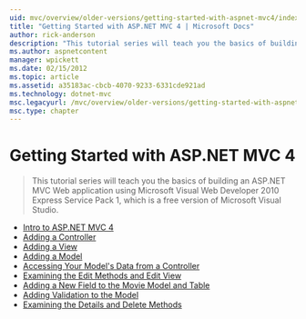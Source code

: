 ```yaml
---
uid: mvc/overview/older-versions/getting-started-with-aspnet-mvc4/index
title: "Getting Started with ASP.NET MVC 4 | Microsoft Docs"
author: rick-anderson
description: "This tutorial series will teach you the basics of building an ASP.NET MVC Web application using Microsoft Visual Web Developer 2010 Express Service Pack 1, w..."
ms.author: aspnetcontent
manager: wpickett
ms.date: 02/15/2012
ms.topic: article
ms.assetid: a35183ac-cbcb-4070-9233-6331cde921ad
ms.technology: dotnet-mvc
msc.legacyurl: /mvc/overview/older-versions/getting-started-with-aspnet-mvc4
msc.type: chapter
---
```

Getting Started with ASP.NET MVC 4
====================
> This tutorial series will teach you the basics of building an ASP.NET MVC Web application using Microsoft Visual Web Developer 2010 Express Service Pack 1, which is a free version of Microsoft Visual Studio.


- [Intro to ASP.NET MVC 4](intro-to-aspnet-mvc-4.md)
- [Adding a Controller](adding-a-controller.md)
- [Adding a View](adding-a-view.md)
- [Adding a Model](adding-a-model.md)
- [Accessing Your Model's Data from a Controller](accessing-your-models-data-from-a-controller.md)
- [Examining the Edit Methods and Edit View](examining-the-edit-methods-and-edit-view.md)
- [Adding a New Field to the Movie Model and Table](adding-a-new-field-to-the-movie-model-and-table.md)
- [Adding Validation to the Model](adding-validation-to-the-model.md)
- [Examining the Details and Delete Methods](examining-the-details-and-delete-methods.md)
